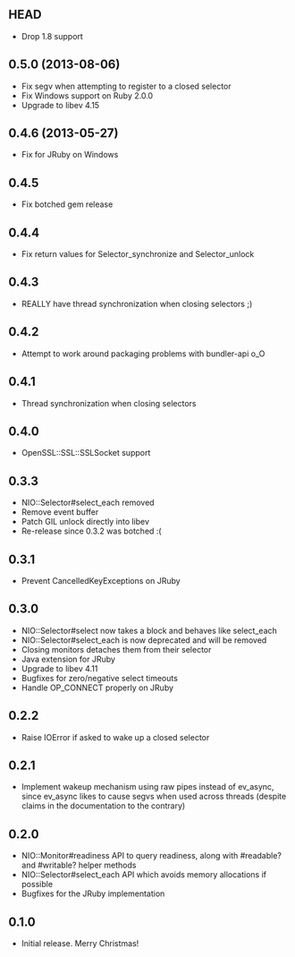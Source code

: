 HEAD
----
* Drop 1.8 support

0.5.0 (2013-08-06)
------------------
* Fix segv when attempting to register to a closed selector
* Fix Windows support on Ruby 2.0.0
* Upgrade to libev 4.15

0.4.6 (2013-05-27)
------------------
* Fix for JRuby on Windows

0.4.5
-----
* Fix botched gem release

0.4.4
-----
* Fix return values for Selector_synchronize and Selector_unlock

0.4.3
-----
* REALLY have thread synchronization when closing selectors ;)

0.4.2
-----
* Attempt to work around packaging problems with bundler-api o_O

0.4.1
-----
* Thread synchronization when closing selectors

0.4.0
-----
* OpenSSL::SSL::SSLSocket support

0.3.3
-----
* NIO::Selector#select_each removed
* Remove event buffer
* Patch GIL unlock directly into libev
* Re-release since 0.3.2 was botched :(

0.3.1
-----
* Prevent CancelledKeyExceptions on JRuby

0.3.0
-----
* NIO::Selector#select now takes a block and behaves like select_each
* NIO::Selector#select_each is now deprecated and will be removed
* Closing monitors detaches them from their selector
* Java extension for JRuby
* Upgrade to libev 4.11
* Bugfixes for zero/negative select timeouts
* Handle OP_CONNECT properly on JRuby

0.2.2
-----
* Raise IOError if asked to wake up a closed selector

0.2.1
-----
* Implement wakeup mechanism using raw pipes instead of ev_async, since
  ev_async likes to cause segvs when used across threads (despite claims
  in the documentation to the contrary)

0.2.0
-----
* NIO::Monitor#readiness API to query readiness, along with #readable? and
  #writable? helper methods
* NIO::Selector#select_each API which avoids memory allocations if possible
* Bugfixes for the JRuby implementation

0.1.0
-----
* Initial release. Merry Christmas!
